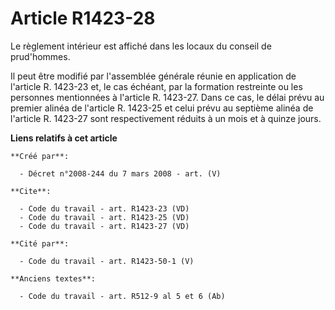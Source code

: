 # Article R1423-28

Le règlement intérieur est affiché dans les locaux du conseil de prud'hommes. 

Il peut être modifié par l'assemblée générale réunie en application de l'article R. 1423-23 et, le cas échéant, par la
formation restreinte ou les personnes mentionnées à l'article R. 1423-27. Dans ce cas, le délai prévu au premier alinéa de
l'article R. 1423-25 et celui prévu au septième alinéa de l'article R. 1423-27 sont respectivement réduits à un mois et à
quinze jours.

**Liens relatifs à cet article**

	**Créé par**:

	  - Décret n°2008-244 du 7 mars 2008 - art. (V)

	**Cite**:

	  - Code du travail - art. R1423-23 (VD)
	  - Code du travail - art. R1423-25 (VD)
	  - Code du travail - art. R1423-27 (VD)

	**Cité par**:

	  - Code du travail - art. R1423-50-1 (V)

	**Anciens textes**:

	  - Code du travail - art. R512-9 al 5 et 6 (Ab)
